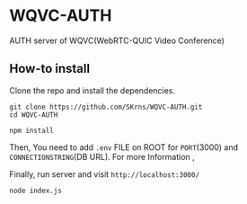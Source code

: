 # WQVC-AUTH

AUTH server of WQVC(WebRTC-QUIC Video Conference)

## How-to install

Clone the repo and install the dependencies.

```
git clone https://github.com/SKrns/WQVC-AUTH.git
cd WQVC-AUTH

npm install
```

Then, You need to add `.env` FILE on ROOT for `PORT`(3000) and `CONNECTIONSTRING`(DB URL).
For more Information ,

[VISIT here]: https://www.notion.so/WQVC-AUTH-29d218b810ec4572ab0e83fd1375fd49

Finally, run server and visit `http://localhost:3000/`

```
node index.js
```

